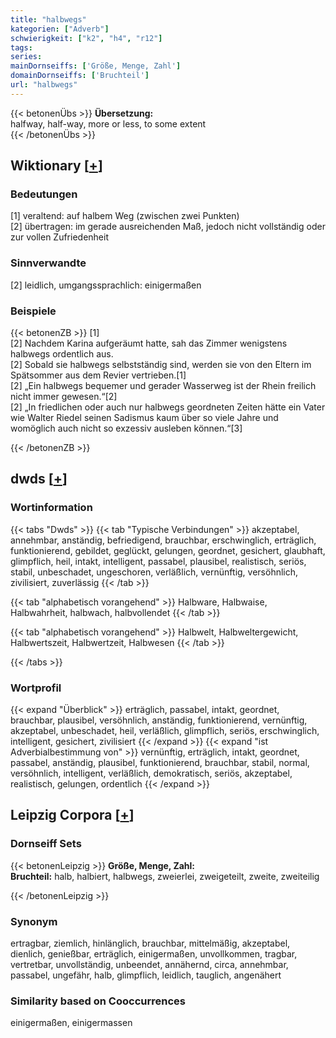 ```yaml
---
title: "halbwegs"
kategorien: ["Adverb"]
schwierigkeit: ["k2", "h4", "r12"]
tags:
series:
mainDornseiffs: ['Größe, Menge, Zahl']
domainDornseiffs: ['Bruchteil']
url: "halbwegs"
---
```


{{< betonenÜbs >}}
**Übersetzung:**  
halfway, half-way, more or less, to some extent  
{{< /betonenÜbs >}}

## Wiktionary [[+](https://de.wiktionary.org/wiki/halbwegs)]

### Bedeutungen
[1] veraltend: auf halbem Weg (zwischen zwei Punkten)  
[2] übertragen: im gerade ausreichenden Maß, jedoch nicht vollständig oder zur vollen Zufriedenheit  

### Sinnverwandte
[2] leidlich, umgangssprachlich: einigermaßen  

### Beispiele
{{< betonenZB >}}
[1]  
[2] Nachdem Karina aufgeräumt hatte, sah das Zimmer wenigstens halbwegs ordentlich aus.  
[2] Sobald sie halbwegs selbstständig sind, werden sie von den Eltern im Spätsommer aus dem Revier vertrieben.[1]  
[2] „Ein halbwegs bequemer und gerader Wasserweg ist der Rhein freilich nicht immer gewesen.“[2]  
[2] „In friedlichen oder auch nur halbwegs geordneten Zeiten hätte ein Vater wie Walter Riedel seinen Sadismus kaum über so viele Jahre und womöglich auch nicht so exzessiv ausleben können.“[3]  

{{< /betonenZB >}}


## dwds [[+](https://www.dwds.de/wb/halbwegs)]

### Wortinformation
{{< tabs "Dwds" >}}
{{< tab "Typische Verbindungen" >}}
akzeptabel, annehmbar, anständig, befriedigend, brauchbar, erschwinglich, erträglich, funktionierend, gebildet, geglückt, gelungen, geordnet, gesichert, glaubhaft, glimpflich, heil, intakt, intelligent, passabel, plausibel, realistisch, seriös, stabil, unbeschadet, ungeschoren, verläßlich, vernünftig, versöhnlich, zivilisiert, zuverlässig
{{< /tab >}}

{{< tab "alphabetisch vorangehend" >}}
Halbware, Halbwaise, Halbwahrheit, halbwach, halbvollendet
{{< /tab >}}

{{< tab "alphabetisch vorangehend" >}}
Halbwelt, Halbweltergewicht, Halbwertszeit, Halbwertzeit, Halbwesen
{{< /tab >}}

{{< /tabs >}}

### Wortprofil
{{< expand "Überblick" >}} erträglich, passabel, intakt, geordnet, brauchbar, plausibel, versöhnlich, anständig, funktionierend, vernünftig, akzeptabel, unbeschadet, heil, verläßlich, glimpflich, seriös, erschwinglich, intelligent, gesichert, zivilisiert {{< /expand >}}
{{< expand "ist Adverbialbestimmung von" >}} vernünftig, erträglich, intakt, geordnet, passabel, anständig, plausibel, funktionierend, brauchbar, stabil, normal, versöhnlich, intelligent, verläßlich, demokratisch, seriös, akzeptabel, realistisch, gelungen, ordentlich {{< /expand >}}

## Leipzig Corpora [[+](https://corpora.uni-leipzig.de/en/res?word=halbwegs&corpusId=deu_newscrawl-public_2018)]

### Dornseiff Sets
{{< betonenLeipzig >}}
**Größe, Menge, Zahl:**  
**Bruchteil:** halb, halbiert, halbwegs, zweierlei, zweigeteilt, zweite, zweiteilig  

{{< /betonenLeipzig >}}

### Synonym
ertragbar, ziemlich, hinlänglich, brauchbar, mittelmäßig, akzeptabel, dienlich, genießbar, erträglich, einigermaßen, unvollkommen, tragbar, vertretbar, unvollständig, unbeendet, annähernd, circa, annehmbar, passabel, ungefähr, halb, glimpflich, leidlich, tauglich, angenähert


### Similarity based on Cooccurrences
einigermaßen, einigermassen

